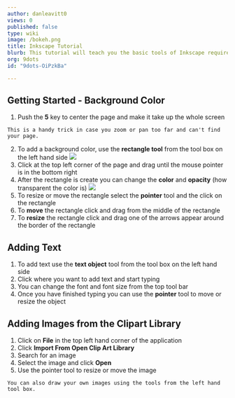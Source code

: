 ```yaml
---
author: danleavitt0
views: 0
published: false
type: wiki
image: /bokeh.png
title: Inkscape Tutorial
blurb: This tutorial will teach you the basic tools of Inkscape required to create your first prototype.
org: 9dots
id: "9dots-OiPzkBa"

---
```


## Getting Started - Background Color

1. Push the **5** key to center the page and make it take up the whole screen
```
This is a handy trick in case you zoom or pan too far and can't find your page.
```
2. To add a background color, use the **rectangle tool** from the tool box on the left hand side
![](http://uploads.9dots.io/OiQ0iR6_md.jpg) 
3. Click at the top left corner of the page and drag until the mouse pointer is in the bottom right
4. After the rectangle is create you can change the **color** and **opacity** (how transparent the color is)
![](http://uploads.9dots.io/OiQGipF_md.jpg) 
5. To resize or move the rectangle select the **pointer** tool and the click on the rectangle
6. To **move** the rectangle click and drag from the middle of the rectangle
7. To **resize** the rectangle click and drag one of the arrows appear around the border of the rectangle

## Adding Text

1. To add text use the **text object** tool from the tool box on the left hand side
2. Click where you want to add text and start typing
3. You can change the font and font size from the top tool bar
4. Once you have finished typing you can use the **pointer** tool to move or resize the object

## Adding Images from the Clipart Library

1. Click on **File** in the top left hand corner of the application
2. Click **Import From Open Clip Art Library**
3. Search for an image
4. Select the image and click **Open**
5. Use the pointer tool to resize or move the image

```
You can also draw your own images using the tools from the left hand tool box.
```
